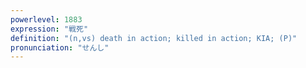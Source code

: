 ```yaml
---
powerlevel: 1883
expression: "戦死"
definition: "(n,vs) death in action; killed in action; KIA; (P)"
pronunciation: "せんし"
---
```

